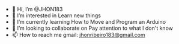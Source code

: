 - 👋 Hi, I’m @JHON183
- 👀 I’m interested in Learn new things
- 🌱 I’m currently learning How to Move and Program an Arduino
- 💞️ I’m looking to collaborate on Pay attention to what I don't know
- 📫 How to reach me gmail: jhonribeiro183@gmail.com


<!---
JHON183/JHON183 is a ✨ special ✨ repository because its `README.md` (this file) appears on your GitHub profile.
You can click the Preview link to take a look at your changes.
--->
